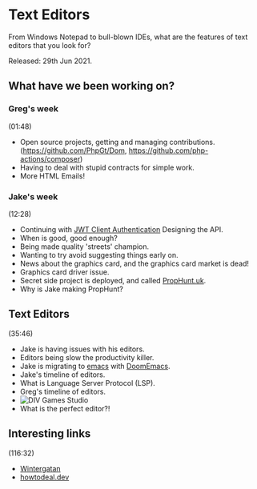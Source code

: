 # Text Editors

From Windows Notepad to bull-blown IDEs, what are the features of text editors that you look for? 

Released: 29th Jun 2021.

## What have we been working on?

### Greg's week

(01:48)

+ Open source projects, getting and managing contributions. (https://github.com/PhpGt/Dom, https://github.com/php-actions/composer)
+ Having to deal with stupid contracts for simple work.
+ More HTML Emails!

### Jake's week

(12:28)

+ Continuing with [JWT Client Authentication](https://www.ibm.com/blogs/security-identity-access/oauth-client-authentication-using-jwt/) Designing the API.
+ When is good, good enough?
+ Being made quality 'streets' champion.
+ Wanting to try avoid suggesting things early on.
+ News about the graphics card, and the graphics card market is dead!
+ Graphics card driver issue.
+ Secret side project is deployed, and called [PropHunt.uk](https://prophunt.uk).
+ Why is Jake making PropHunt?

## Text Editors

(35:46)

+ Jake is having issues with his editors.
+ Editors being slow the productivity killer.
+ Jake is migrating to [emacs](https://www.gnu.org/software/emacs/) with [DoomEmacs](https://github.com/hlissner/doom-emacs).
+ Jake's timeline of editors.
+ What is Language Server Protocol (LSP).
+ Greg's timeline of editors.
+ ![DIV Games Studio](img/div-games-studio.jpg)
+ What is the perfect editor?!

## Interesting links

(116:32)

+ [Wintergatan](https://www.youtube.com/user/wintergatan2000)
+ [howtodeal.dev](https://www.howtodeal.dev/)
